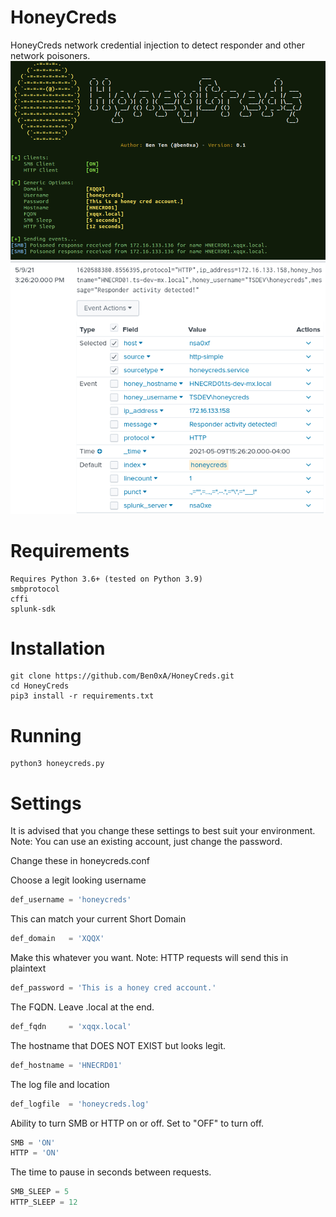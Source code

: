 # HoneyCreds
HoneyCreds network credential injection to detect responder and other network poisoners.
![HoneyCreds Screenshot](/honeycreds_screenshot.png?raw=true "HoneyCreds Screenshot")
![HoneyCreds Splunk Detection](/splunk_detection.png?raw=true "HoneyCreds Splunk Detection")

# Requirements
```
Requires Python 3.6+ (tested on Python 3.9)
smbprotocol
cffi
splunk-sdk
```

# Installation
```
git clone https://github.com/Ben0xA/HoneyCreds.git
cd HoneyCreds
pip3 install -r requirements.txt
```

# Running
```
python3 honeycreds.py
```

# Settings
It is advised that you change these settings to best suit your environment. Note: You can use an existing account, just change the password.

Change these in honeycreds.conf

Choose a legit looking username
```python
def_username = 'honeycreds' 
```

This can match your current Short Domain
```python
def_domain   = 'XQQX'
```

Make this whatever you want. Note: HTTP requests will send this in plaintext
```python
def_password = 'This is a honey cred account.'
```

The FQDN. Leave .local at the end.
```python
def_fqdn     = 'xqqx.local'
```

The hostname that DOES NOT EXIST but looks legit.
```python
def_hostname = 'HNECRD01'
```

The log file and location
```python
def_logfile  = 'honeycreds.log'
```

Ability to turn SMB or HTTP on or off. Set to "OFF" to turn off.
```python
SMB = 'ON'
HTTP = 'ON'
```
The time to pause in seconds between requests.
```python
SMB_SLEEP = 5
HTTP_SLEEP = 12
```
